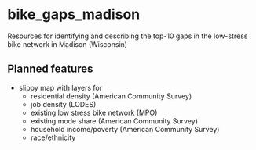 # bike_gaps_madison
Resources for identifying and describing the top-10 gaps in the low-stress bike network in Madison (Wisconsin)

## Planned features
- slippy map with layers for
  - residential density (American Community Survey)
  - job density (LODES)
  - existing low stress bike network (MPO)
  - existing mode share (American Community Survey)
  - household income/poverty (American Community Survey)
  - race/ethnicity
  

